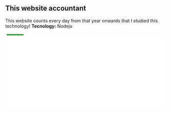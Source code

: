 ## This website accountant
This website counts every day from that year onwards that I studied this technology!
__Tecnology:__ Nodejs

<img src="./img/website.png">